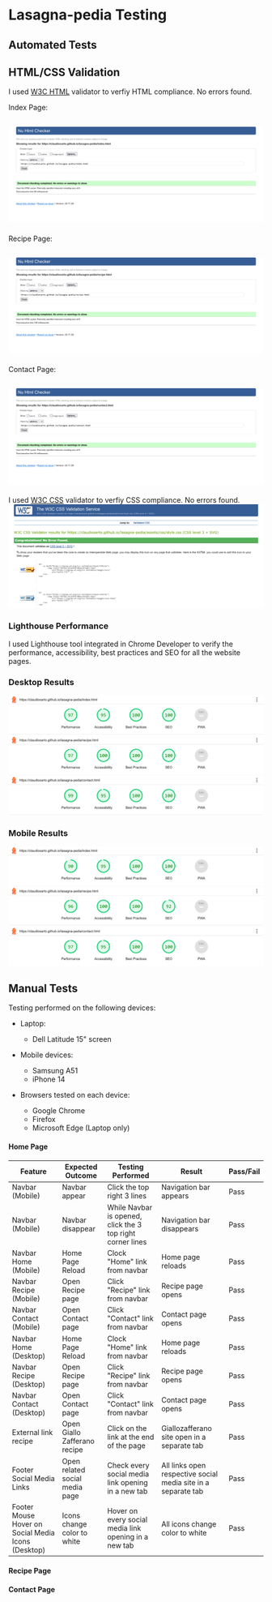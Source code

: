 # Lasagna-pedia Testing

## Automated Tests

## HTML/CSS Validation

I used [W3C HTML](https://validator.w3.org/) validator to verfiy HTML compliance. No errors found.

Index Page:

![W3 Validator - index](docs/w3-validator-index.html.png)
-
Recipe Page:

![W3 Validator - recipe](docs/w3-validator-recipe.html.png)
-
Contact Page:

![W3 Validator - contact](docs/w3-validator-contact.html.png) 
-

I used [W3C CSS](https://jigsaw.w3.org/css-validator/) validator to verfiy CSS compliance. No errors found.
![W3 Validator - css](docs/w3-validator-style.css.png) 

### Lighthouse Performance

I used Lighthouse tool integrated in Chrome Developer to verify the performance, accessibility, best practices and SEO for all the website pages.

### Desktop Results

![Lighthouse Desktop - index](docs/lighthouse-desktop-index.png)  
![Lighthouse Desktop - recipe](docs/lighthouse-desktop-recipe.png)  
![Lighthouse Desktop - contact](docs/lighthouse-desktop-contact.png)  

### Mobile Results

![Lighthouse Mobile - index](docs/lighthouse-mobile-index.png)  
![Lighthouse Mobile - recipe](docs/lighthouse-mobile-recipe.png)  
![Lighthouse Mobile - contact](docs/lighthouse-mobile-contact.png)  

## Manual Tests

Testing performed on the following devices:
- Laptop:
    - Dell Latitude 15" screen

- Mobile devices:
    - Samsung A51
    - iPhone 14

- Browsers tested on each device:
    - Google Chrome
    - Firefox
    - Microsoft Edge (Laptop only)

#### Home Page

| Feature | Expected Outcome | Testing Performed | Result | Pass/Fail |
|---|---|---|---|---|
| Navbar (Mobile) | Navbar appear | Click the top right 3 lines | Navigation bar appears | Pass |
| Navbar (Mobile) | Navbar disappear | While Navbar is opened, click the 3 top right corner lines | Navigation bar disappears | Pass |
| Navbar Home (Mobile) | Home Page Reload | Clock "Home" link from navbar | Home page reloads | Pass |
| Navbar Recipe (Mobile) | Open Recipe page | Click "Recipe" link from navbar | Recipe page opens | Pass |
| Navbar Contact (Mobile) | Open Contact page | Click "Contact" link from navbar | Contact page opens | Pass |
| Navbar Home (Desktop) | Home Page Reload | Clock "Home" link from navbar | Home page reloads | Pass |
| Navbar Recipe (Desktop) | Open Recipe page | Click "Recipe" link from navbar | Recipe page opens | Pass |
| Navbar Contact (Desktop) | Open Contact page | Click "Contact" link from navbar | Contact page opens | Pass |
| External link recipe | Open Giallo Zafferano recipe | Click on the link at the end of the page | Giallozafferano site open in a separate tab | Pass |
| Footer Social Media Links | Open related social media page | Check every social media link opening in a new tab | All links open respective social media site in a separate tab | Pass |
| Footer Mouse Hover on Social Media Icons (Desktop) | Icons change color to white | Hover on every social media link opening in a new tab | All icons change color to white | Pass |


#### Recipe Page

#### Contact Page
